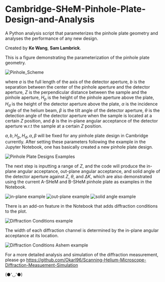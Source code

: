 # Cambridge-SHeM-Pinhole-Plate-Design-and-Analysis

A Python analysis script that parameterizes the pinhole plate geometry and analyses the performance of any new design.

Created by **Ke Wang**, **Sam Lambrick**.

This is a figure demonstrating the parameterization of the pinhole plate geometry.

![Pinhole_Scheme](https://github.com/user-attachments/assets/abcc9f5e-898d-49f5-aa07-7d5b6fdba1e3)

where $a$ is the full length of the axis of the detector aperture, $b$ is the separation between the center of the pinhole aperture and the detector aperture, $Z$ is the perpendicular distance between the sample and the pinhole aperture, $H_p$ is the height of the pinhole aperture above the plate, $H_d$ is the height of the detector aperture above the plate, $\alpha$ is the incidence angle of the helium beam, $\beta$ is the tilt angle of the detector aperture, $\theta$ is the detection angle of the detector aperture when the sample is located at a certain $Z$ position, and $\phi$ is the in-plane angular acceptance of the detector aperture w.r.t the sample at a certain $Z$ position.

$a,b,H_p,H_d,\alpha,\beta$ will be fixed for any pinhole plate design in Cambridge currently. After setting these parameters following the example in the Jupyter Notebook, one has basically created a new pinhole plate design. 

![Pinhole Plate Designs Examples](https://github.com/user-attachments/assets/fe3645fc-271d-4156-8f15-775072622648)

The next step is inputting a range of $Z$, and the code will produce the in-plane angular acceptance, out-plane angular acceptance, and solid angle of the detector aperture against $Z$, $\theta$, and $\Delta K$, which are also demonstrated using the current A-SHeM and B-SHeM pinhole plate as examples in the Notebook.

![in-plane example](https://github.com/user-attachments/assets/9e5bfd27-82d0-4198-ac71-d2075ae8ec55)
![out-plane example](https://github.com/user-attachments/assets/93cd95c4-fbaa-4b39-b21f-99bb5e3a57cd)
![solid angle example](https://github.com/user-attachments/assets/b675001f-9f67-46e2-89ba-77febef5e6e5)

There is an add-on feature in the Notebook that adds diffraction conditions to the plot.

![Diffraction Conditions example](https://github.com/user-attachments/assets/3c72619c-a196-4d5c-b403-e5348d3d6c2b)

The width of each diffraction channel is determined by the in-plane angular acceptance at its location.

![Diffraction Conditions Ashem example](https://github.com/user-attachments/assets/e21a546c-c3c8-4fbe-afb8-60497b4694a8)

For a more detailed analysis and simulation of the diffraction measurement, please go https://github.com/Okarl96/Scanning-Helium-Microscope-Diffraction-Measuement-Simulation

(●'◡'●)
